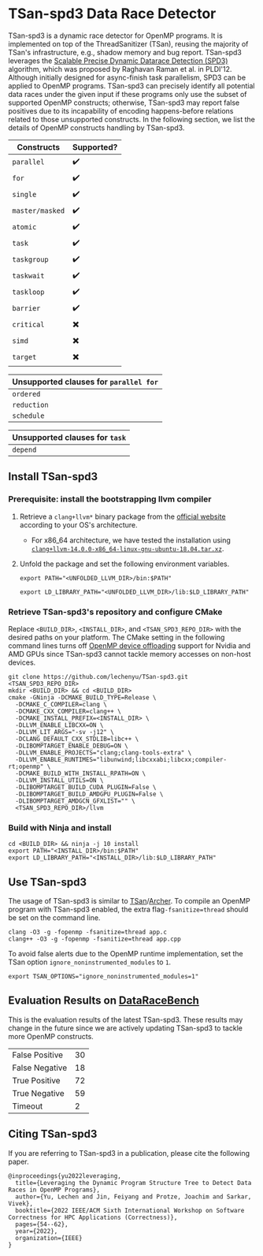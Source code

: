 # TSan-spd3 Data Race Detector
TSan-spd3 is a dynamic race detector for OpenMP programs. It is implemented on top of the ThreadSanitizer (TSan), 
reusing the majority of TSan's infrastructure, e.g., shadow memory and bug report. TSan-spd3 leverages the 
[Scalable Precise Dynamic Datarace Detection (SPD3)](https://dl.acm.org/doi/pdf/10.1145/2345156.2254127) algorithm, 
which was proposed by Raghavan Raman et al. in PLDI'12. Although initially designed for async-finish task parallelism,
SPD3 can be applied to OpenMP programs. TSan-spd3 can precisely identify all potential data races under the given input 
if these programs only use the subset of supported OpenMP constructs; otherwise, TSan-spd3 may report false positives 
due to its incapability of encoding happens-before relations related to those unsupported constructs. In the following 
section, we list the details of OpenMP constructs handling by TSan-spd3.

| **Constructs** | **Supported?** |
|---|---|
| `parallel` | :heavy_check_mark: |
| `for` | :heavy_check_mark: |
| `single` | :heavy_check_mark: |
| `master/masked` | :heavy_check_mark: |
| `atomic` | :heavy_check_mark: |
| `task` | :heavy_check_mark: |
| `taskgroup` | :heavy_check_mark: |
| `taskwait` | :heavy_check_mark: |
| `taskloop` | :heavy_check_mark: |
| `barrier` | :heavy_check_mark: |
| `critical` | :heavy_multiplication_x: |
| `simd` | :heavy_multiplication_x: |
| `target` | :heavy_multiplication_x: |

| **Unsupported clauses for `parallel for`** |
|---|
| `ordered` |
| `reduction` |
| `schedule` |

| **Unsupported clauses for `task`** |
|---|
| `depend` |

## Install TSan-spd3
### Prerequisite: install the bootstrapping llvm compiler
1. Retrieve a `clang+llvm*` binary package from the [official website](https://releases.llvm.org/download.html) according to your OS's architecture.
    * For x86_64 architecture, we have tested the installation using [`clang+llvm-14.0.0-x86_64-linux-gnu-ubuntu-18.04.tar.xz`](https://github.com/llvm/llvm-project/releases/download/llvmorg-14.0.0/clang+llvm-14.0.0-x86_64-linux-gnu-ubuntu-18.04.tar.xz).
2. Unfold the package and set the following environment variables.


    `export PATH="<UNFOLDED_LLVM_DIR>/bin:$PATH"`
    
    `export LD_LIBRARY_PATH="<UNFOLDED_LLVM_DIR>/lib:$LD_LIBRARY_PATH"`

### Retrieve TSan-spd3's repository and configure CMake
Replace `<BUILD_DIR>`, `<INSTALL_DIR>`, and `<TSAN_SPD3_REPO_DIR>` with the desired paths on your platform. The CMake setting in the following command lines turns
off [OpenMP device offloading](https://www.olcf.ornl.gov/wp-content/uploads/2021/08/ITOpenMP_Day1.pdf) support for Nvidia and AMD GPUs since TSan-spd3 cannot tackle memory accesses on non-host devices.

    git clone https://github.com/lechenyu/TSan-spd3.git <TSAN_SPD3_REPO_DIR>
    mkdir <BUILD_DIR> && cd <BUILD_DIR>
    cmake -GNinja -DCMAKE_BUILD_TYPE=Release \
      -DCMAKE_C_COMPILER=clang \
      -DCMAKE_CXX_COMPILER=clang++ \
      -DCMAKE_INSTALL_PREFIX=<INSTALL_DIR> \
      -DLLVM_ENABLE_LIBCXX=ON \
      -DLLVM_LIT_ARGS="-sv -j12" \
      -DCLANG_DEFAULT_CXX_STDLIB=libc++ \
      -DLIBOMPTARGET_ENABLE_DEBUG=ON \
      -DLLVM_ENABLE_PROJECTS="clang;clang-tools-extra" \
      -DLLVM_ENABLE_RUNTIMES="libunwind;libcxxabi;libcxx;compiler-rt;openmp" \
      -DCMAKE_BUILD_WITH_INSTALL_RPATH=ON \
      -DLLVM_INSTALL_UTILS=ON \
      -DLIBOMPTARGET_BUILD_CUDA_PLUGIN=False \
      -DLIBOMPTARGET_BUILD_AMDGPU_PLUGIN=False \
      -DLIBOMPTARGET_AMDGCN_GFXLIST="" \
      <TSAN_SPD3_REPO_DIR>/llvm

### Build with Ninja and install
    cd <BUILD_DIR> && ninja -j 10 install
    export PATH="<INSTALL_DIR>/bin:$PATH"
    export LD_LIBRARY_PATH="<INSTALL_DIR>/lib:$LD_LIBRARY_PATH"

## Use TSan-spd3
The usage of TSan-spd3 is similar to [TSan](https://github.com/google/sanitizers/wiki/ThreadSanitizerCppManual)/[Archer](https://github.com/llvm/llvm-project/tree/main/openmp/tools/archer).
To compile an OpenMP program with TSan-spd3 enabled, the extra flag`-fsanitize=thread` should be set on the command line.

    clang -O3 -g -fopenmp -fsanitize=thread app.c
    clang++ -O3 -g -fopenmp -fsanitize=thread app.cpp

To avoid false alerts due to the OpenMP runtime implementation, set the TSan option `ignore_noninstrumented_modules` to `1`.

    export TSAN_OPTIONS="ignore_noninstrumented_modules=1"

## Evaluation Results on [DataRaceBench](https://github.com/LLNL/dataracebench)
This is the evaluation results of the latest TSan-spd3. These results may change in the future since we are actively updating 
TSan-spd3 to tackle more OpenMP constructs.

<table cellspacing="0" cellpadding="6">
<tbody>
<tr>
<td class="org-left">False Positive</td>
<td class="org-right">30</td>
</tr>
<tr>
<td class="org-left">False Negative</td>
<td class="org-right">18</td>
</tr>
<tr>
<td class="org-left">True Positive</td>
<td class="org-right">72</td>
</tr>
<tr>
<td class="org-left">True Negative</td>
<td class="org-right">59</td>
</tr>
<tr>
<td class="org-left">Timeout</td>
<td class="org-right">2</td>
</tr>
</tbody>
</table>

## Citing TSan-spd3
If you are referring to TSan-spd3 in a publication, please cite the following paper.
```
@inproceedings{yu2022leveraging,
  title={Leveraging the Dynamic Program Structure Tree to Detect Data Races in OpenMP Programs},
  author={Yu, Lechen and Jin, Feiyang and Protze, Joachim and Sarkar, Vivek},
  booktitle={2022 IEEE/ACM Sixth International Workshop on Software Correctness for HPC Applications (Correctness)},
  pages={54--62},
  year={2022},
  organization={IEEE}
}
```
